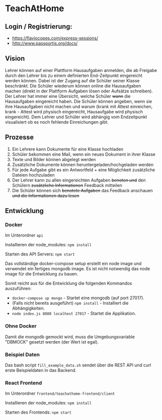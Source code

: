 # TeachAtHome

## Login / Registrierung:

- https://flaviocopes.com/express-sessions/
- http://www.passportjs.org/docs/

## Vision

Lehrer können auf einer Plattform Hausaufgaben anmelden, die ab Freigabe durch den Lehrer bis zu einem definierten End-Zeitpunkt eingereicht werden können. Dabei ist der Zugang auf die Schüler seiner Klasse beschränkt. Die Schüler wiederum können online die Hausaufgaben machen (direkt in der Plattform Aufgaben lösen oder Aufsätze schreiben). Der Lehrer hat immer eine Übersicht, welche Schüler ~~wann~~ die Hausaufgaben eingereicht haben. Die Schüler können angeben, wenn sie ihre Hausaufgaben nicht machen und warum (krank mit Attest einreichen, krank - Attest wird physisch eingereicht, Hausaufgabe wird physisch eingereicht). Dem Lehrer und Schüler wird abhängig vom Endzeitpunkt visualisiert ob es noch fehlende Einreichungen gibt.

## Prozesse

1. Ein Lehrere kann Dokumente für eine Klasse hochladen
2. Schüler bekommen eine Mail, wenn ein neues Dokument in ihrer Klasse
3. Texte und Bilder können abgelegt werden
4. Zusätzliche Dokumente können heruntergeladen/hochgeladen werden
5. Für jede Aufgabe gibt es ein Antwortfeld + eine Möglichkeit zusätzliche Dateien hochzuladen
6. Der Lehrer kann zu allen eingereichten Aufgaben ~~benoten und~~ den Schülern ~~zusätzliche Informationen~~ Feedback mitteilen
7. Die Schüler können sich ~~benotete Aufgaben~~ das Feedback anschauen ~~und die Informationen dazu lesen~~

## Entwicklung

### Docker

Im Unterordner `api`

Installieren der node_modules:
`npm install`

Starten des API Servers:
`npm start`

Das vollständige docker-compose setup erstellt ein node image und verwendet
ein fertiges mongodb image.
Es ist nicht notwendig das node image für die Entwicklung zu bauen.

Somit reicht aus für die Entwicklung die folgenden Kommandos auszuführen:

- `docker-compose up mongo` - Startet eine mongodb (auf port 27017).
- (Falls nicht bereits ausgeführt) `npm install` - Installiert die Abhängigkeiten.
- `node index.js 8080 localhost 27017` - Startet die Applikation.

### Ohne Docker

Damit die mongodb gemockt wird, muss die Umgebungsvariable "DBMOCK" gesetzt
werden (der Wert ist egal).

### Beispiel Daten

Das bash script `fill_example_data.sh` sendet über die REST API und curl erste
Beispieldaten in das Backend.

### React Frontend

Im Unterordner `frontend/teachathome-frontend/client`

Installieren der node_modules:
`npm install`

Starten des Frontends:
`npm start`
